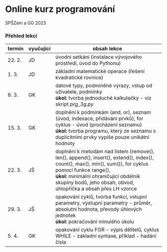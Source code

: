 # Online kurz programování

SPŠZem a GG 2023

### Přehled lekcí

| termín        | vyučující | obsah lekce |
| -----------   | ----------| ----------- |
| 22. 2.  | JD        | úvodní setkání (instalace vývojového prostředí, úvod do Pythonu)  |
| 1. 3.   | JD        | základní matematické operace (řešení kvadratické rovnice)         |
| 8. 3.   | GK        | datové typy, podmíněné výrazy, vstup od uživatele, podmínky <br /> **úkol:** tvorba jednoduché kalkulačky - viz skript *prg_3g.py*       |
| 15. 3.  | GK        | doplnění k podmínkám (and, or), seznam (úvod, indexace, přidávání prvků), for cyklus - úvod (procházení seznamu) <br /> **úkol:** tvorba programu, který ze seznamu s duplicitními prvky vypíše pouze unikátní hodnoty |
| 22. 3.  | JŠ        | doplnění k metodám nad listem (remove(), len(), append(), insert(), extend(), index(), count(), max(), min(), sum()), for cyklus pomocí funkce range(), <br /> **úkol:** minimální ohraničující obdélník skupiny bodů, jeho obsah, obvod, úhlopříčka a obsah přes LH vzorce |
| 29. 3.  | JŠ        | opakování cyklů, tvorba funkcí, vstupní parametry, výstupní parametry - průměr, absolutní hodnota, převody úhlových jednotek <br /> **úkol:** pokračování minulého úkolu |
| 5. 4.   | GK        | opakování cyklu FOR - výpis dělitelů, cyklus WHILE - základní syntaxe, příklad - hadání čísla |

